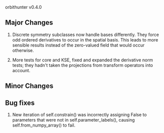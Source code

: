 orbithunter v0.4.0

Major Changes
-------------
1. Discrete symmetry subclasses now handle bases differently. They force odd ordered derivatives to
occur in the spatial basis. This leads to more sensible results instead of the zero-valued field that
would occur otherwise. 

2. More tests for core and KSE, fixed and expanded the derivative norm tests; they hadn't taken the
projections from transform operators into account. 

Minor Changes
-------------

Bug fixes
---------
1. New iteration of self.constrain() was incorrectly assigning False to parameters that were not in 
self.parameter_labels(), causing self.from_numpy_array() to fail. 




